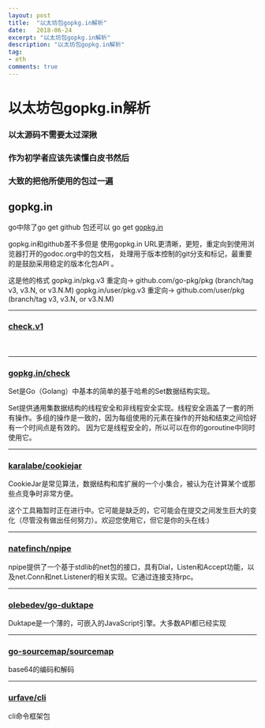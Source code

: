 ```yaml
---
layout: post
title:  "以太坊包gopkg.in解析"
date:   2018-06-24
excerpt: "以太坊包gopkg.in解析"
description: "以太坊包gopkg.in解析"
tag:
- eth
comments: true
---
```


# 以太坊包gopkg.in解析


### 以太源码不需要太过深揪
### 作为初学者应该先读懂白皮书然后
### 大致的把他所使用的包过一遍



## gopkg.in
 
go中除了go get github 包还可以 
go get [gopkg.in](http://labix.org/gocheck)

gopkg.in和github差不多但是
使用gopkg.in URL更清晰，更短，重定向到使用浏览器打开的godoc.org中的包文档，
处理用于版本控制的git分支和标记，最重要的是鼓励采用稳定的版本化包API 。

这是他的格式
gopkg.in/pkg.v3      重定向→ github.com/go-pkg/pkg (branch/tag v3, v3.N, or v3.N.M)
gopkg.in/user/pkg.v3   重定向→ github.com/user/pkg   (branch/tag v3, v3.N, or v3.N.M)

----

### [check.v1](https://github.com/immerselearning/check.v1)
　

-----
### [gopkg.in/check](https://github.com/fatih/set)
Set是Go（Golang）中基本的简单的基于哈希的Set数据结构实现。

Set提供通用集数据结构的线程安全和非线程安全实现。线程安全涵盖了一套的所有操作。多组的操作是一致的，因为每组使用的元素在操作的开始和结束之间恰好有一个时间点是有效的。
因为它是线程安全的，所以可以在你的goroutine中同时使用它。

-----
### [karalabe/cookiejar](https://github.com/karalabe/cookiejar)

CookieJar是常见算法，数据结构和库扩展的一个小集合，被认为在计算某个或那些点竞争时非常方便。

这个工具箱暂时正在进行中。它可能是缺乏的，它可能会在提交之间发生巨大的变化（尽管没有做出任何努力）。欢迎您使用它，但它是你的头在线:)

---
### [natefinch/npipe](https://github.com/natefinch/npipe)
npipe提供了一个基于stdlib的net包的接口，具有Dial，Listen和Accept功能，以及net.Conn和net.Listener的相关实现。它通过连接支持rpc。

----
### [olebedev/go-duktape](olebedev/go-duktape)
Duktape是一个薄的，可嵌入的JavaScript引擎。大多数API都已经实现

---
### [go-sourcemap/sourcemap](https://github.com/go-sourcemap/sourcemap/tree/v1.0.5/base64vlq)
base64的编码和解码

---
### [urfave/cli](https://github.com/urfave/cli)
cli命令框架包

